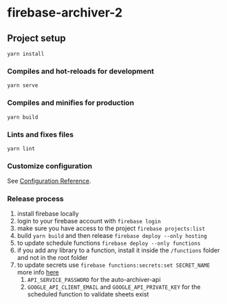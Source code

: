 # firebase-archiver-2

## Project setup
```
yarn install
```

### Compiles and hot-reloads for development
```
yarn serve
```

### Compiles and minifies for production
```
yarn build
```

### Lints and fixes files
```
yarn lint
```

### Customize configuration
See [Configuration Reference](https://cli.vuejs.org/config/).


### Release process
1. install firebase locally
2. login to your firebase account with `firebase login`
3. make sure you have access to the project `firebase projects:list`
4. build `yarn build` and then release `firebase deploy --only hosting`
5. to update schedule functions `firebase deploy --only functions`
6. if you add any library to a function, install it inside the `/functions` folder and not in the root folder
7. to update secrets use `firebase functions:secrets:set SECRET_NAME` more info [here](https://firebase.google.com/docs/functions/config-env?gen=2nd#managing_secrets)
   1. `API_SERVICE_PASSWORD` for the auto-archiver-api
   2. `GOOGLE_API_CLIENT_EMAIL` and `GOOGLE_API_PRIVATE_KEY` for the scheduled function to validate sheets exist